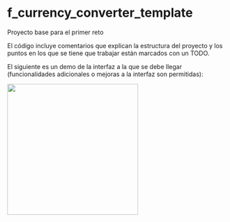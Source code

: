 # f_currency_converter_template

Proyecto base para el primer reto

El código incluye comentarios que explican la estructura del proyecto y los puntos en los que se tiene que trabajar están marcados con un TODO. 

El siguiente es un demo de la interfaz a la que se debe llegar (funcionalidades adicionales o mejoras a la interfaz son permitidas):

<img src="https://user-images.githubusercontent.com/4458129/173209201-ecf02c3e-8571-42a0-92d5-5a9111f5b3b0.gif" width="300" />
